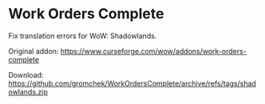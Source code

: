 # Work Orders Complete  

Fix translation errors for WoW: Shadowlands.

Original addon: https://www.curseforge.com/wow/addons/work-orders-complete

Download: https://github.com/gromchek/WorkOrdersComplete/archive/refs/tags/shadowlands.zip

